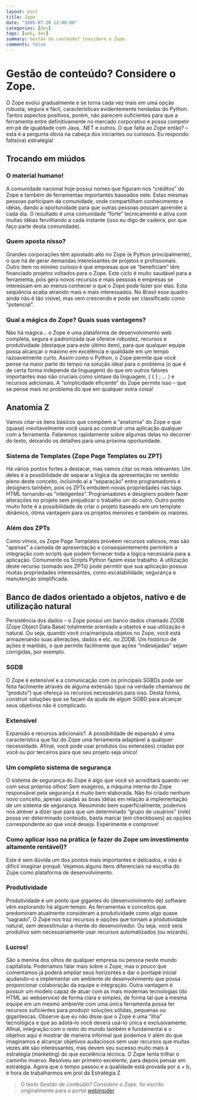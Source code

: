 ```yaml
---
layout: post 
title: Zope
date: "2005-07-20 12:00:00"
categories: [dev]
tags: [web, dev]
summary: Gestão de conteúdo? Considere o Zope.
comments: false
---
```


# Gestão de conteúdo? Considere o Zope.

O Zope evolui gradualmente e se torna cada vez mais em uma opção robusta, segura e fácil, características evidentemente herdadas do Python.
Tantos aspectos positivos, porém, não parecem suficientes para que a ferramenta entre definitivamente no mercado corporativo e possa competir em pé de igualdade com Java, .NET e outros.
O que falta ao Zope então? – esta é a pergunta óbvia na cabeça dos iniciantes ou curiosos.
Eu respondo: falta(va) estratégia!

## Trocando em miúdos

### O material humano!

A comunidade nacional hoje possui nomes que figuram nos “créditos” do Zope e também de ferramentas importantes baseados nele. Estas mesmas pessoas participam da comunidade, onde compartilham conhecimento e idéias, dando a oportunidade para que outras pessoas possam aprender a cada dia. O resultado é uma comunidade “forte” tecnicamente e ativa com muitas idéias fervilhando a cada instante (isso eu digo de cadeira, por que faço parte desta comunidade).

### Quem aposta nisso?

Grandes corporações têm apostado alto no Zope (e Python principalmente), o que há de gerar demandas interessantes de projetos e profissionais. Outro item no mínimo curioso é que empresas que se “beneficiam” têm financiado projetos voltados para o Zope. Este ciclo é muito saudável para a ferramenta, pois gera novos recursos e mais pessoas e empresas se interessam em ao menos conhecer o que o Zope pode fazer por elas. Esta seqüência acaba atraindo mais e mais interessados. No Brasil esse quadro ainda não é tão visível, mas vem crescendo e pode ser classificado como “potencial”.

### Qual a mágica do Zope? Quais suas vantagens?

Não há mágica… o Zope é uma plataforma de desenvolvimento web completa, segura e padronizada que oferece robustez, recursos e produtividade (destaque para este último item), para que qualquer equipe possa alcançar o máximo em excelência e qualidade em um tempo razoavelmente curto. Assim como o Python, o Zope permite que você pense na maior parte do tempo na solução ideal para o problema (o que é de certa forma independe da linguagem) do que em outros fatores importantes mas não cruciais como sintaxe da linguagem, ( { } ; … ) e recursos adicionais. A “simplicidade eficiente” do Zope permite isso – que se pense mais no problema do que em qualquer outra coisa!

## Anatomia Z

Vamos citar os itens básicos que compõem a “anatomia” do Zope e que (quase) inevitavelmente você usará ao construir uma aplicação qualquer com a ferramenta. Falaremos rapidamente sobre algumas delas no decorrer do texto, deixando os detalhes para uma próxima oportunidade.

### Sistema de Templates (Zope Page Templates ou ZPT)

Há vários pontos fortes a destacar, mas vamos citar os mais relevantes. Um deles é a possibilidade de separar a lógica da apresentação no sentido pleno deste conceito, incluindo aí a “separação” entre programadores e designers também, pois os ZPTs embutem novas propriedades nas tags HTML tornando–as “inteligentes”. Programadores e designers podem fazer alterações no projeto sem prejudicar o trabalho um do outro. Outro ponto muito forte é a possibilidade de criar o projeto baseado em um template dinâmico, ótima vantagem para os projetos menores e também os maiores.

### Além dos ZPTs

Como vimos, os Zope Page Templates provêem recursos valiosos, mas são “apenas” a camada de apresentação e conseqüentemente permitem a integração com scripts que podem fornecer toda a lógica necessária para a aplicação. Comumente os Scripts Python fazem esse trabalho. A utilização deste recurso (somado aos ZPTs) pode permitir que sua aplicação possua muitas propriedades interessantes, como escalabilidade, segurança e manutenção simplificada.

## Banco de dados orientado a objetos, nativo e de utilização natural

Persistência dos dados – o Zope possui um banco dados chamado ZODB (Zope Object Data Base) totalmente orientado a objetos e sua utilização é natural. Ou seja, quando você cria/manipula objetos no Zope, você está armazenando suas alterações, dados e etc. no ZODB. Um histórico de ações é mantido, o que permite facilmente que ações “indesejadas” sejam corrigidas, por exemplo.

### SGDB

O Zope é extensível e a comunicação com os principais SGBDs pode ser feita facilmente através de alguma extensão (que na verdade chamamos de “produto”) que ofereça os recursos necessários para isso. Desta forma, construir soluções que se façam da ajuda de algum SGBD para alcançar seus objetivos não é complicado.

### Extensível

Expansão e recursos adicionais?. A possibilidade de expansão é uma característica que faz do Zope uma ferramenta adaptável a qualquer necessidade. Afinal, você pode usar produtos (ou extensões) criadas por você ou por terceiros para que seu projeto seja único!

### Um completo sistema de segurança

O sistema de segurança do Zope é algo que você só acreditará quando ver com seus próprios olhos! Sem exageros, a máquina interna do Zope responsável pela segurança é muito bem elaborada. Não foi criado nenhum novo conceito, apenas usadas as boas idéias em relação à implementação de um sistema de segurança. Resumindo bem superficialmente, podemos nos atrever a dizer que para que um determinado “grupo de usuários” (role) possa ver determinado conteúdo, basta marcar (em checkboxes) as opções correspondente ao que você deseja. Experimente e comprove!

### Como aplicar isso na prática (e fazer do Zope um investimento altamente rentável)?

Este é sem dúvida um dos pontos mais importantes e delicados, e não é difícil imaginar porquê. Vejamos alguns itens diferenciais na escolha do Zope como plataforma de desenvolvimento.

### Produtividade

Produtividade é um ponto que gigantes do (desenvolvimento de) software vêm explorando há algum tempo. As ferramentas e conceitos que predominam atualmente consideram a produtividade como algo quase “sagrado”.
O Zope nos traz recursos e opções que tornam a produtividade natural, sem desestimular a mente do desenvolvedor. Ou seja, você será produtivo sem necessariamente usar recursos automatizados (ou wizards).

### Lucros!

São a menina dos olhos de qualquer empresa ou pessoa neste mundo capitalista. Poderíamos falar mais sobre o Zope, mas o pouco que comentamos já poderá ampliar seus horizontes e dar o pontapé inicial ajudando–o a implementar um ambiente de desenvolvimento que possa proporcionar colaboração da equipe e integração.
Outra vantagem é possuir um modelo capaz de atuar com as mais modernas tecnologias (do HTML ao webservice) de forma clara e simples, de forma tal que a mesma equipe em um mesmo ambiente com uma única ferramenta possa ter recursos suficientes para produzir soluções sólidas, pequenas ou gigantescas.
Observe que eu não disse que o Zope é uma “ilha” tecnológica e que ao adotá–lo você deverá usá–lo única e exclusivamente. Afinal, integração com o resto do mundo também é fundamental e o objetivo aqui é mostrar de maneira informal que podemos ir além do que imaginamos e alcançar objetivos audaciosos sem usar recursos que muitas vezes até são interessantes, mas devem seu sucesso muito mais à estratégia (marketing) do que excelência técnica.
O Zope tenta trilhar o caminho inverso. Resolveu ser primeiro excelente, para depois pensar em estratégia. Agora que o tempo passou e a qualidade está provada por a + b, é hora de trabalharmos em prol da Estratégia Z

> O texto _Gestão de conteúdo? Considere o Zope._ foi escrito originalmente para o portal [webinsider](http://webinsider.com.br/2005/07/20/gestao-de-conteudo-considere-o-zope/)
